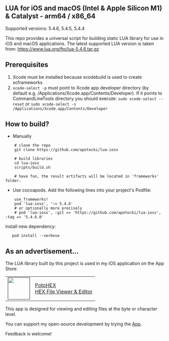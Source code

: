 ## LUA for iOS and macOS (Intel & Apple Silicon M1) & Catalyst - arm64 / x86_64

Supported versions: 5.4.6, 5.4.5, 5.4.4

This repo provides a universal script for building static LUA library for use in iOS and macOS applications.
The latest supported LUA version is taken from: https://www.lua.org/ftp/lua-5.4.6.tar.gz

## Prerequisites
  1) Xcode must be installed because xcodebuild is used to create xcframeworks
  2) ```xcode-select -p``` must point to Xcode app developer directory (by default e.g. /Applications/Xcode.app/Contents/Developer). If it points to CommandLineTools directory you should execute:
  ```sudo xcode-select --reset``` or ```sudo xcode-select -s /Applications/Xcode.app/Contents/Developer```
  
## How to build?
 - Manually
```
    # clone the repo
    git clone https://github.com/apotocki/lua-iosx
    
    # build libraries
    cd lua-iosx
    scripts/build.sh

    # have fun, the result artifacts will be located in 'frameworks' folder.
```    
 - Use cocoapods. Add the following lines into your project's Podfile:
```
    use_frameworks!
    pod 'lua-iosx', '~> 5.4.6'
    # or optionally more precisely
    # pod 'lua-iosx', :git => 'https://github.com/apotocki/lua-iosx', :tag => '5.4.6.0'
```    
install new dependency:
```
   pod install --verbose
```

## As an advertisement…
The LUA library built by this project is used in my iOS application on the App Store:

[<table align="center" border=0 cellspacing=0 cellpadding=0><tr><td><img src="https://is4-ssl.mzstatic.com/image/thumb/Purple112/v4/78/d6/f8/78d6f802-78f6-267a-8018-751111f52c10/AppIcon-0-1x_U007emarketing-0-10-0-85-220.png/460x0w.webp" width="70"/></td><td><a href="https://apps.apple.com/us/app/potohex/id1620963302">PotoHEX</a><br>HEX File Viewer & Editor</td><tr></table>]()

This app is designed for viewing and editing files at the byte or character level.
  
You can support my open-source development by trying the [App](https://apps.apple.com/us/app/potohex/id1620963302).

Feedback is welcome!
